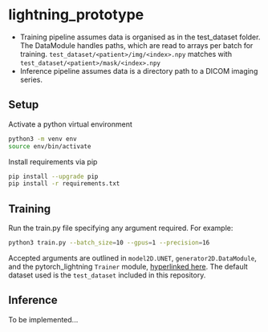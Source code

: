 # lightning_prototype

* Training pipeline assumes data is organised as in the test_dataset folder. The DataModule handles paths, which are read to arrays per batch for training. 
  `test_dataset/<patient>/img/<index>.npy` matches with `test_dataset/<patient>/mask/<index>.npy`
* Inference pipeline assumes data is a directory path to a DICOM imaging series.  

## Setup

Activate a python virtual environment
```bash
python3 -m venv env
source env/bin/activate
```
Install requirements via pip
```bash
pip install --upgrade pip
pip install -r requirements.txt
```

## Training

Run the train.py file specifying any argument required. For example:
```bash
python3 train.py --batch_size=10 --gpus=1 --precision=16
```

Accepted arguments are outlined in `model2D.UNET`, `generator2D.DataModule`, and the pytorch_lightning `Trainer` module, [hyperlinked here](https://pytorch-lightning.readthedocs.io/en/stable/_modules/pytorch_lightning/trainer/trainer.html). The default dataset used is the `test_dataset` included in this repository.

## Inference
To be implemented...
